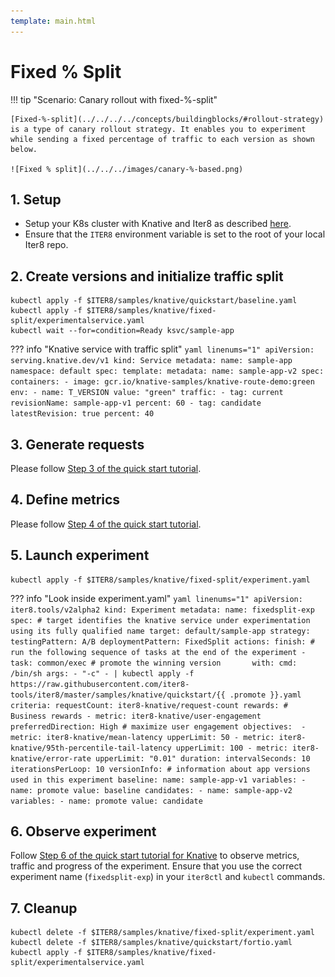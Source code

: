 ```yaml
---
template: main.html
---
```


# Fixed % Split

!!! tip "Scenario: Canary rollout with fixed-%-split"

    [Fixed-%-split](../../../../concepts/buildingblocks/#rollout-strategy) is a type of canary rollout strategy. It enables you to experiment while sending a fixed percentage of traffic to each version as shown below.

    ![Fixed % split](../../../images/canary-%-based.png)
    
## 1. Setup
* Setup your K8s cluster with Knative and Iter8 as described [here](../../../../getting-started/quick-start/knative/platform-setup/).
* Ensure that the `ITER8` environment variable is set to the root of your local Iter8 repo.

## 2. Create versions and initialize traffic split
```shell
kubectl apply -f $ITER8/samples/knative/quickstart/baseline.yaml
kubectl apply -f $ITER8/samples/knative/fixed-split/experimentalservice.yaml
kubectl wait --for=condition=Ready ksvc/sample-app
```

??? info "Knative service with traffic split"
    ```yaml linenums="1"
    apiVersion: serving.knative.dev/v1
    kind: Service
    metadata:
      name: sample-app
      namespace: default
    spec:
      template:
        metadata:
          name: sample-app-v2
        spec:
          containers:
          - image: gcr.io/knative-samples/knative-route-demo:green 
            env:
            - name: T_VERSION
              value: "green"
      traffic:
      - tag: current
        revisionName: sample-app-v1
        percent: 60
      - tag: candidate
        latestRevision: true
        percent: 40
    ```

## 3. Generate requests
Please follow [Step 3 of the quick start tutorial](../../../../getting-started/quick-start/knative/tutorial/#3-generate-requests).

## 4. Define metrics
Please follow [Step 4 of the quick start tutorial](../../../../getting-started/quick-start/knative/tutorial/#4-define-metrics).

## 5. Launch experiment
```shell
kubectl apply -f $ITER8/samples/knative/fixed-split/experiment.yaml
```

??? info "Look inside experiment.yaml"
    ```yaml linenums="1"
    apiVersion: iter8.tools/v2alpha2
    kind: Experiment
    metadata:
      name: fixedsplit-exp
    spec:
      # target identifies the knative service under experimentation using its fully qualified name
      target: default/sample-app
      strategy:
        testingPattern: A/B
        deploymentPattern: FixedSplit
        actions:
          finish: # run the following sequence of tasks at the end of the experiment
          - task: common/exec # promote the winning version      
            with:
              cmd: /bin/sh
              args:
              - "-c"
              - |
                kubectl apply -f https://raw.githubusercontent.com/iter8-tools/iter8/master/samples/knative/quickstart/{{ .promote }}.yaml
      criteria:
        requestCount: iter8-knative/request-count
        rewards: # Business rewards
        - metric: iter8-knative/user-engagement
          preferredDirection: High # maximize user engagement
        objectives: 
        - metric: iter8-knative/mean-latency
          upperLimit: 50
        - metric: iter8-knative/95th-percentile-tail-latency
          upperLimit: 100
        - metric: iter8-knative/error-rate
          upperLimit: "0.01"
      duration:
        intervalSeconds: 10
        iterationsPerLoop: 10
      versionInfo:
        # information about app versions used in this experiment
        baseline:
          name: sample-app-v1
          variables:
          - name: promote
            value: baseline
        candidates:
        - name: sample-app-v2
          variables:
          - name: promote
            value: candidate
    ```

## 6. Observe experiment
Follow [Step 6 of the quick start tutorial for Knative](../../../../getting-started/quick-start/knative/tutorial/#6-understand-the-experiment) to observe metrics, traffic and progress of the experiment. Ensure that you use the correct experiment name (`fixedsplit-exp`) in your `iter8ctl` and `kubectl` commands.

## 7. Cleanup
```shell
kubectl delete -f $ITER8/samples/knative/fixed-split/experiment.yaml
kubectl delete -f $ITER8/samples/knative/quickstart/fortio.yaml
kubectl apply -f $ITER8/samples/knative/fixed-split/experimentalservice.yaml
```
